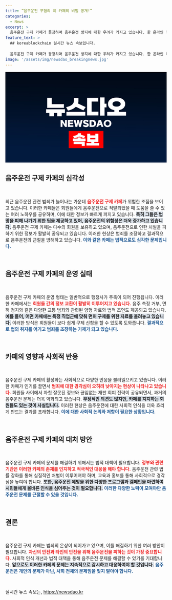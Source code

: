 ```yaml
---
title: “음주운전 무혐의 이 카페의 비밀 공개!”
categories:
  - News
excerpt: >
  음주운전 구제 카페가 등장하며 음주운전 방지에 대한 우려가 커지고 있습니다. 한 온라인 카페는 회원들이 음주운전에 따른 처벌 회피 노하우를 공유하며 8만 명의 회원을 모았습니다. 이로 인해 음주운전이 근절되지 않을 것이라는 지적이 이어지고 있습니다.
feature_text: >
  ## koreablockchain 실시간 뉴스 속보입니다.

  음주운전 구제 카페가 등장하며 음주운전 방지에 대한 우려가 커지고 있습니다. 한 온라인 카페는 회원들이 음주운전에 따른 처벌 회피 노하우를 공유하며 8만 명의 회원을 모았습니다. 이로 인해 음주운전이 근절되지 않을 것이라는 지적이 이어지고 있습니다.
image: '/assets/img/newsdao_breakingnews.jpg'
---
```


<p><img src="/assets/img/newsdao_breakingnews.jpg" alt="koreablockchain 속보" /></p>

<h2 data-ke-size="size26">음주운전 구제 카페의 심각성</h2>

<p data-ke-size="size16">&nbsp;</p>

<p>최근 음주운전 관련 범죄가 늘어나는 가운데 <b><span style="color: #ee2323;">음주운전 구제 카페</span></b>가 위험한 조짐을 보이고 있습니다. 이러한 카페들은 회원들에게 음주운전으로 적발되었을 때 도움을 줄 수 있는 여러 노하우를 공유하며, 이에 대한 정보가 빠르게 퍼지고 있습니다. <b><span style="background-color: #21538527;">특히 그들은 법망을 피해 나가기 위한 팁을 제공하고 있어, 음주운전의 위험성은 더욱 증가하고 있습니다.</span></b> 음주운전 구제 카페는 다수의 회원을 보유하고 있으며, 음주운전으로 인한 처벌을 피하기 위한 정보가 활발히 공유되고 있습니다. 이러한 현상은 범죄를 조장하고 결과적으로 음주운전의 근절을 방해하고 있습니다. <b><span style="color: #1a5490;">이와 같은 카페는 법적으로도 심각한 문제입니다.</span></b></p>

<p data-ke-size="size16">&nbsp;</p>

<h2 data-ke-size="size26">음주운전 구제 카페의 운영 실태</h2>

<p data-ke-size="size16">&nbsp;</p>

<p>음주운전 구제 카페의 운영 형태는 일반적으로 행정사가 주축이 되어 진행됩니다. 이러한 카페에서는 <b><span style="color: #ee2323;">회원들 간의 정보 교환이 활발히 이루어지고 있습니다.</span></b> 음주 측정 거부, 면허 정지와 같은 다양한 교통 범죄와 관련된 양형 자료와 법적 조언도 제공되고 있습니다. <b><span style="background-color: #21538527;">예를 들어, 어떤 카페에는 특정 직업군에 맞춰 면허 구제를 위한 자료를 올려놓고 있습니다.</span></b> 이러한 방식은 회원들이 보다 쉽게 구제 신청을 할 수 있도록 도와줍니다. <b><span style="color: #1a5490;">결과적으로 법의 취지를 어기고 범죄를 조장하는 기제가 되고 있습니다.</span></b></p>

<p data-ke-size="size16">&nbsp;</p>

<h2 data-ke-size="size26">카페의 영향과 사회적 반응</h2>

<p data-ke-size="size16">&nbsp;</p>

<p>음주운전 구제 카페의 활성화는 사회적으로 다양한 반응을 불러일으키고 있습니다. 이러한 카페가 인기를 끌면서 <b><span style="color: #ee2323;">범죄에 대한 경각심이 오히려 낮아지는 현상이 나타나고 있습니다.</span></b> 회원들 사이에서 자칫 잘못된 정보와 끊임없는 재판 회피 전략이 공유되면서, 과거의 음주운전 문제는 더욱 악화되고 있습니다. <b><span style="background-color: #21538527;">부정적인 의견도 많지만, 카페를 지지하는 회원들도 있는 것이 사실입니다.</span></b> 이러한 현상은 음주운전에 대한 사회적 인식을 더욱 흐리게 만드는 결과를 초래합니다. <b><span style="color: #1a5490;">이에 대한 사회적 논의와 저항이 필요한 상황입니다.</span></b></p>

<p data-ke-size="size16">&nbsp;</p>

<h2 data-ke-size="size26">음주운전 구제 카페의 대처 방안</h2>

<p data-ke-size="size16">&nbsp;</p>

<p>음주운전 구제 카페의 문제를 해결하기 위해서는 법적 대책이 필요합니다. <b><span style="color: #ee2323;">정부와 관련 기관은 이러한 카페의 존재를 인지하고 적극적인 대응을 해야 합니다.</span></b> 음주운전 관련 법률 강화를 통해 실질적인 처벌이 이루어져야 하며, 교육과 홍보를 통해 사회적으로 경각심을 높여야 합니다. <b><span style="background-color: #21538527;">또한, 음주운전 예방을 위한 다양한 프로그램과 캠페인을 마련하여 시민들에게 올바른 인식을 심어주는 것이 필요합니다.</span></b> <b><span style="color: #1a5490;">이러한 다양한 노력이 모여야만 음주운전 문제를 근절할 수 있을 것입니다.</span></b></p>

<p data-ke-size="size16">&nbsp;</p>

<h2 data-ke-size="size26">결론</h2>

<p data-ke-size="size16">&nbsp;</p>

<p>음주운전 구제 카페는 범죄의 온상이 되어가고 있으며, 이를 해결하기 위한 여러 방안이 필요합니다. <b><span style="color: #ee2323;">자신의 안전과 타인의 안전을 위해 음주운전을 피하는 것이 가장 중요합니다.</span></b> 사회적 인식 개선과 법적 대책을 통해 음주운전 문제를 해결할 수 있기를 기대합니다. <b><span style="background-color: #21538527;">앞으로도 이러한 카페의 문제는 지속적으로 감시하고 대응하여야 할 것입니다.</span></b> <b><span style="color: #1a5490;">음주운전은 개인의 문제가 아닌, 사회 전체의 문제임을 잊지 말아야 합니다.</span></b></p>

<p data-ke-size="size16">&nbsp;</p>
실시간 뉴스 속보는, <a href="https://newsdao.kr" rel="dofollow">https://newsdao.kr</a>


